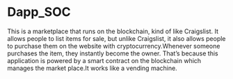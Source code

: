 # Dapp_SOC
This is a marketplace that runs on the blockchain, kind of like Craigslist. It allows people to list items for sale, but unlike Craigslist, it also allows people to purchase them on the website 
with cryptocurrency.Whenever someone purchases the item, they instantly become the owner. That’s because this application is powered by a smart contract on the blockchain which manages the market
place.It works like a vending machine.
